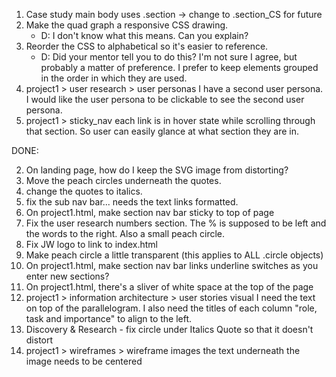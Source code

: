 1. Case study main body uses .section -> change to .section_CS for future
7. Make the quad graph a responsive CSS drawing.
    - D: I don't know what this means. Can you explain?
8. Reorder the CSS to alphabetical so it's easier to reference.
    - D: Did your mentor tell you to do this?  I'm not sure I agree, but probably a matter of preference. I prefer to keep elements grouped in the order in which they are used.
14. project1 > user research > user personas
    I have a second user persona. I would like the user persona to be clickable to see the second user persona.
15. project1 > sticky_nav
      each link is in hover state while scrolling through that section. So user can easily glance at what section they are in.

DONE:

2. On landing page, how do I keep the SVG image from distorting?
3. Move the peach circles underneath the quotes.
4. change the quotes to italics.
5. fix the sub nav bar... needs the text links formatted.
6. On project1.html, make section nav bar sticky to top of page
9. Fix the user research numbers section. The % is supposed to be left and the words to the right.     Also a small peach circle.
10. Fix JW logo to link to index.html
11. Make peach circle a little transparent (this applies to ALL .circle objects)
12. On project1.html, make section nav bar links underline switches as you enter new sections?
13. On project1.html, there's a sliver of white space at the top of the page
15. project1 > information architecture > user stories visual
    I need the text on top of the parallelogram. I also need the titles of each column "role, task and importance" to align to the left.
16. Discovery & Research - fix circle under Italics Quote so that it doesn't distort
17. project1 > wireframes > wireframe images
      the text underneath the image needs to be centered
